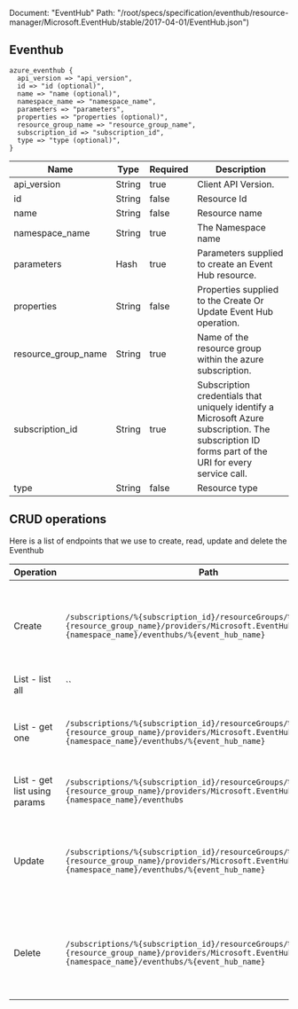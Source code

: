 Document: "EventHub"
Path: "/root/specs/specification/eventhub/resource-manager/Microsoft.EventHub/stable/2017-04-01/EventHub.json")

## Eventhub

```puppet
azure_eventhub {
  api_version => "api_version",
  id => "id (optional)",
  name => "name (optional)",
  namespace_name => "namespace_name",
  parameters => "parameters",
  properties => "properties (optional)",
  resource_group_name => "resource_group_name",
  subscription_id => "subscription_id",
  type => "type (optional)",
}
```

| Name        | Type           | Required       | Description       |
| ------------- | ------------- | ------------- | ------------- |
|api_version | String | true | Client API Version. |
|id | String | false | Resource Id |
|name | String | false | Resource name |
|namespace_name | String | true | The Namespace name |
|parameters | Hash | true | Parameters supplied to create an Event Hub resource. |
|properties | String | false | Properties supplied to the Create Or Update Event Hub operation. |
|resource_group_name | String | true | Name of the resource group within the azure subscription. |
|subscription_id | String | true | Subscription credentials that uniquely identify a Microsoft Azure subscription. The subscription ID forms part of the URI for every service call. |
|type | String | false | Resource type |



## CRUD operations

Here is a list of endpoints that we use to create, read, update and delete the Eventhub

| Operation | Path | Verb | Description | OperationID |
| ------------- | ------------- | ------------- | ------------- | ------------- |
|Create|`/subscriptions/%{subscription_id}/resourceGroups/%{resource_group_name}/providers/Microsoft.EventHub/namespaces/%{namespace_name}/eventhubs/%{event_hub_name}`|Put|Creates or updates a new Event Hub as a nested resource within a Namespace.|EventHubs_CreateOrUpdate|
|List - list all|``||||
|List - get one|`/subscriptions/%{subscription_id}/resourceGroups/%{resource_group_name}/providers/Microsoft.EventHub/namespaces/%{namespace_name}/eventhubs/%{event_hub_name}`|Get|Gets an Event Hubs description for the specified Event Hub.|EventHubs_Get|
|List - get list using params|`/subscriptions/%{subscription_id}/resourceGroups/%{resource_group_name}/providers/Microsoft.EventHub/namespaces/%{namespace_name}/eventhubs`|Get|Gets all the Event Hubs in a Namespace.|EventHubs_ListByNamespace|
|Update|`/subscriptions/%{subscription_id}/resourceGroups/%{resource_group_name}/providers/Microsoft.EventHub/namespaces/%{namespace_name}/eventhubs/%{event_hub_name}`|Put|Creates or updates a new Event Hub as a nested resource within a Namespace.|EventHubs_CreateOrUpdate|
|Delete|`/subscriptions/%{subscription_id}/resourceGroups/%{resource_group_name}/providers/Microsoft.EventHub/namespaces/%{namespace_name}/eventhubs/%{event_hub_name}`|Delete|Deletes an Event Hub from the specified Namespace and resource group.|EventHubs_Delete|